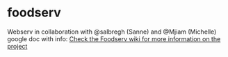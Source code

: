 # foodserv
Webserv in collaboration with @salbregh (Sanne) and @Mjiam (Michelle) <br>
google doc with info:
<a href="https://github.com/NHariman/foodserv/wiki">Check the Foodserv wiki for more information on the project</a>
